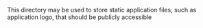 This directory may be used to store static application files, such as application logo, that should be publicly accessible
